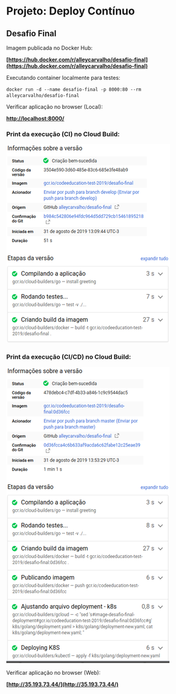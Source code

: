 # Projeto: Deploy Contínuo

## Desafio Final
Imagem publicada no Docker Hub:

**[https://hub.docker.com/r/alleycarvalho/desafio-final](https://hub.docker.com/r/alleycarvalho/desafio-final)**

Executando container localmente para testes:
```
docker run -d --name desafio-final -p 8000:80 --rm alleycarvalho/desafio-final
```

Verificar aplicação no browser (Local):

**[http://localhost:8000/](http://localhost:8000/)**

### Print da execução (CI) no Cloud Build:
![CI](/desafio-final-ci.png)

### Print da execução (CI/CD) no Cloud Build:
![CI](/desafio-final-ci-cd.png)

Verificar aplicação no browser (Web):

**[http://35.193.73.44/](http://35.193.73.44/)**
